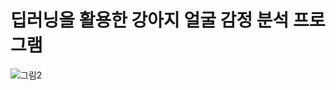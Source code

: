 # 딥러닝을 활용한 강아지 얼굴 감정 분석 프로그램

![그림2](https://user-images.githubusercontent.com/80085828/139590088-3256ee27-77a0-44e9-acc6-20ce9a165840.png)

